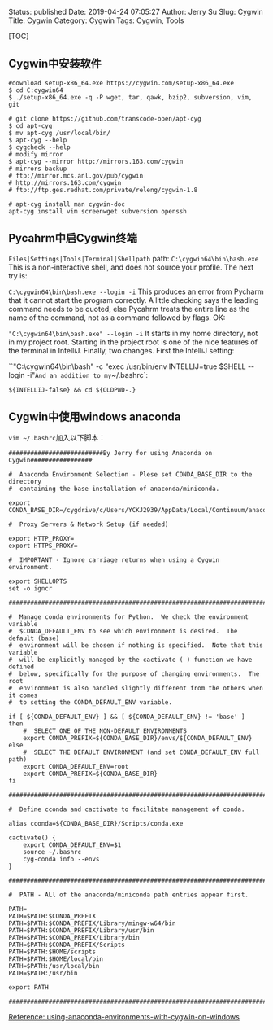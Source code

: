Status: published
Date: 2019-04-24 07:05:27
Author: Jerry Su
Slug: Cygwin
Title: Cygwin
Category: Cygwin
Tags: Cygwin, Tools

[TOC]

## Cygwin中安装软件

```
#download setup-x86_64.exe https://cygwin.com/setup-x86_64.exe
$ cd C:cygwin64
$ ./setup-x86_64.exe -q -P wget, tar, qawk, bzip2, subversion, vim, git
```

```
# git clone https://github.com/transcode-open/apt-cyg
$ cd apt-cyg
$ mv apt-cyg /usr/local/bin/
$ apt-cyg --help
$ cygcheck --help
# modify mirror
$ apt-cyg --mirror http://mirrors.163.com/cygwin
# mirrors backup 
# ftp://mirror.mcs.anl.gov/pub/cygwin
# http://mirrors.163.com/cygwin
# ftp://ftp.ges.redhat.com/private/releng/cygwin-1.8
```

```
# apt-cyg install man cygwin-doc
apt-cyg install vim screenwget subversion openssh
```

## Pycahrm中启Cygwin终端

`Files|Settings|Tools|Terminal|Shellpath` path: `C:\cygwin64\bin\bash.exe`
This is a non-interactive shell, and does not source your profile. The next try is:

`C:\cygwin64\bin\bash.exe --login -i`
This produces an error from Pycharm that it cannot start the program correctly. A little checking says the leading command needs to be quoted, else Pycahrm treats the entire line as the name of the command, not as a command followed by flags. OK:

`"C:\cygwin64\bin\bash.exe" --login -i`
It starts in my home directory, not in my project root. Starting in the project root is one of the nice features of the terminal in IntelliJ. Finally, two changes. First the IntelliJ setting:

``"C:\cygwin64\bin\bash" -c "exec /usr/bin/env INTELLIJ=true $SHELL --login -i"`
And an addition to my `~/.bashrc`:

`${INTELLIJ-false} && cd ${OLDPWD-.}`

## Cygwin中使用windows anaconda

`vim ~/.bashrc`加入以下脚本：

```
##########################By Jerry for using Anaconda on Cygwin#################

#  Anaconda Environment Selection - Plese set CONDA_BASE_DIR to the directory
#  containing the base installation of anaconda/miniconda.

export CONDA_BASE_DIR=/cygdrive/c/Users/YCKJ2939/AppData/Local/Continuum/anaconda3

#  Proxy Servers & Network Setup (if needed)

export HTTP_PROXY=
export HTTPS_PROXY=

#  IMPORTANT - Ignore carriage returns when using a Cygwin environment.

export SHELLOPTS
set -o igncr

###############################################################################

#  Manage conda environments for Python.  We check the environment variable
#  $CONDA_DEFAULT_ENV to see which environment is desired.  The default (base)
#  environment will be chosen if nothing is specified.  Note that this variable
#  will be explicitly managed by the cactivate ( ) function we have defined
#  below, specifically for the purpose of changing environments.  The root
#  environment is also handled slightly different from the others when it comes
#  to setting the CONDA_DEFAULT_ENV variable.

if [ ${CONDA_DEFAULT_ENV} ] && [ ${CONDA_DEFAULT_ENV} != 'base' ] 
then
    #  SELECT ONE OF THE NON-DEFAULT ENVIRONMENTS
    export CONDA_PREFIX=${CONDA_BASE_DIR}/envs/${CONDA_DEFAULT_ENV}
else
    #  SELECT THE DEFAULT ENVIRONMENT (and set CONDA_DEFAULT_ENV full path)
    export CONDA_DEFAULT_ENV=root
    export CONDA_PREFIX=${CONDA_BASE_DIR}
fi

###############################################################################

#  Define cconda and cactivate to facilitate management of conda.

alias cconda=${CONDA_BASE_DIR}/Scripts/conda.exe

cactivate() {
    export CONDA_DEFAULT_ENV=$1
    source ~/.bashrc
    cyg-conda info --envs
}

###############################################################################

#  PATH - ALl of the anaconda/miniconda path entries appear first.

PATH=
PATH=$PATH:$CONDA_PREFIX
PATH=$PATH:$CONDA_PREFIX/Library/mingw-w64/bin
PATH=$PATH:$CONDA_PREFIX/Library/usr/bin
PATH=$PATH:$CONDA_PREFIX/Library/bin
PATH=$PATH:$CONDA_PREFIX/Scripts
PATH=$PATH:$HOME/scripts
PATH=$PATH:$HOME/local/bin
PATH=$PATH:/usr/local/bin
PATH=$PATH:/usr/bin

export PATH

###############################################################################

```

[Reference: using-anaconda-environments-with-cygwin-on-windows](https://stackoverflow.com/questions/36969824/using-anaconda-environments-with-cygwin-on-windows)